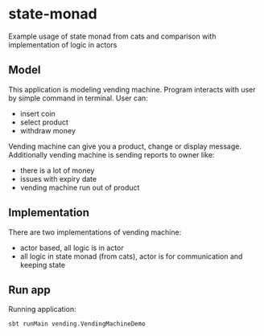 # state-monad
Example usage of state monad from cats and comparison with implementation of logic in actors

## Model

This application is modeling vending machine. Program interacts with user by simple command in terminal. User can:
 - insert coin
 - select product
 - withdraw money

Vending machine can give you a product, change or display message. Additionally vending machine is sending reports to owner like:
 - there is a lot of money
 - issues with expiry date
 - vending machine run out of product

## Implementation
There are two implementations of vending machine:
 - actor based, all logic is in actor
 - all logic in state monad (from cats), actor is for communication and keeping state 

## Run app
Running application: 

```bash
sbt runMain vending.VendingMachineDemo
```

